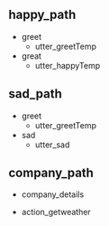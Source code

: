 
## happy_path
* greet
  - utter_greetTemp
* great
  - utter_happyTemp

## sad_path
* greet
  - utter_greetTemp
* sad
  - utter_sad

## company_path
* company_details
 - action_getweather
